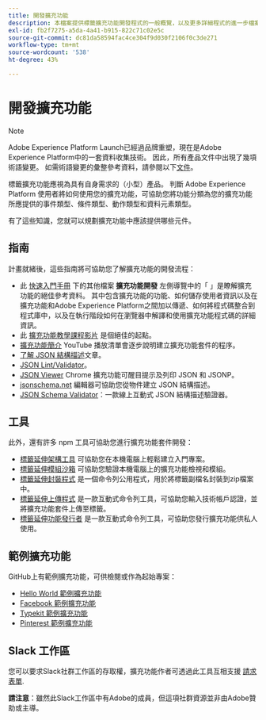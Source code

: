 ```yaml
---
title: 開發擴充功能
description: 本檔案提供標籤擴充功能開發程式的一般概覽，以及更多詳細程式的進一步檔案連結。
exl-id: fb2f7275-a5da-4a41-b915-822c71c02e5c
source-git-commit: dc81da58594fac4ce304f9d030f2106f0c3de271
workflow-type: tm+mt
source-wordcount: '538'
ht-degree: 43%

---
```


# 開發擴充功能

>[!NOTE]
>
>Adobe Experience Platform Launch已經過品牌重塑，現在是Adobe Experience Platform中的一套資料收集技術。 因此，所有產品文件中出現了幾項術語變更。 如需術語變更的彙整參考資料，請參閱以下[文件](../../term-updates.md)。

標籤擴充功能應視為具有自身需求的（小型）產品。 判斷 Adobe Experience Platform 使用者將如何使用您的擴充功能，可協助您將功能分類為您的擴充功能所應提供的事件類型、條件類型、動作類型和資料元素類型。

有了這些知識，您就可以規劃擴充功能中應該提供哪些元件。

## 指南

計畫就緒後，這些指南將可協助您了解擴充功能的開發流程：

* 此 [快速入門手冊](../getting-started.md) 下的其他檔案 **擴充功能開發** 左側導覽中的「 」是瞭解擴充功能的絕佳參考資料。 其中包含擴充功能的功能、如何儲存使用者資訊以及在擴充功能和Adobe Experience Platform之間加以傳遞、如何將程式碼整合到程式庫中，以及在執行階段如何在瀏覽器中解譯和使用擴充功能程式碼的詳細資訊。
* 此 [擴充功能教學課程影片](https://youtu.be/rxjtC9o4rl0) 是個絕佳的起點。
* [擴充功能簡介](https://www.youtube.com/playlist?list=PLOdw8u2F8CIgynzKrPEwCPuDxzHW1WP5m) YouTube 播放清單會逐步說明建立擴充功能套件的程序。
* [了解 JSON 結構描述](https://spacetelescope.github.io/understanding-json-schema/index.html#)文章。
* [JSON Lint/Validator](https://jsonlint.com/)。
* [JSON Viewer](https://chrome.google.com/webstore/detail/json-viewer/gbmdgpbipfallnflgajpaliibnhdgobh) Chrome 擴充功能可醒目提示及列印 JSON 和 JSONP。
* [jsonschema.net](https://jsonschema.net/#/editor) 編輯器可協助您從物件建立 JSON 結構描述。
* [JSON Schema Validator](https://www.jsonschemavalidator.net)：一款線上互動式 JSON 結構描述驗證器。

## 工具

此外，還有許多 npm 工具可協助您進行擴充功能套件開發：

* [標籤延伸架構工具](https://www.npmjs.com/package/@adobe/reactor-scaffold) 可協助您在本機電腦上輕鬆建立入門專案。
* [標籤延伸模組沙箱](https://www.npmjs.com/package/@adobe/reactor-sandbox) 可協助您驗證本機電腦上的擴充功能檢視和模組。
* [標籤延伸封裝程式](https://www.npmjs.com/package/@adobe/reactor-packager) 是一個命令列公用程式，用於將標籤副檔名封裝到zip檔案中。
* [標籤延伸上傳程式](https://www.npmjs.com/package/@adobe/reactor-uploader) 是一款互動式命令列工具，可協助您輸入技術帳戶認證，並將擴充功能套件上傳至標籤。
* [標籤延伸功能發行者](https://www.npmjs.com/package/@adobe/reactor-releaser) 是一款互動式命令列工具，可協助您發行擴充功能供私人使用。

## 範例擴充功能

GitHub上有範例擴充功能，可供檢閱或作為起始專案：

* [Hello World 範例擴充功能](https://github.com/adobe/reactor-helloworld-extension)
* [Facebook 範例擴充功能](https://github.com/Adobe-Marketing-Cloud-Activation/extension-facebookpixel)
* [Typekit 範例擴充功能](https://github.com/jeffchasin/extension-typekit)
* [Pinterest 範例擴充功能](https://github.com/jeffchasin/extension-pinterest)

## Slack 工作區

您可以要求Slack社群工作區的存取權，擴充功能作者可透過此工具互相支援 [請求表單](https://docs.google.com/forms/d/e/1FAIpQLScq1m63YkDrRpvPLhzUqtfoleWiDDTTXZsSivIXRfFdlSMzpQ/viewform).

**請注意**：雖然此Slack工作區中有Adobe的成員，但這項社群資源並非由Adobe贊助或主導。
